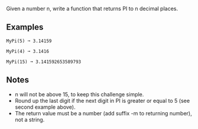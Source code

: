 Given a number n, write a function that returns PI to n decimal places.

## Examples
```
MyPi(5) ➞ 3.14159

MyPi(4) ➞ 3.1416

MyPi(15) ➞ 3.141592653589793
```
## Notes
* n will not be above 15, to keep this challenge simple.
* Round up the last digit if the next digit in PI is greater or equal to 5 (see second example above).
* The return value must be a number (add suffix -m to returning number), not a string.